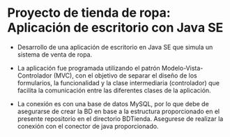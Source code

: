 # Proyecto de tienda de ropa: Aplicación de escritorio con Java SE

- Desarrollo de una aplicación de escritorio en Java SE que simula un sistema de venta de ropa.

- La aplicación fue programada utilizando el patrón Modelo-Vista-Controlador (MVC), con el objetivo de separar el diseño de los formularios, la funcionalidad y la clase intermediaria (controlador) que facilita la comunicación entre las diferentes clases de la aplicación.

- La conexión es con una base de datos MySQL, por lo que debe de asegurarse de crear la BD en base a la estructura proporcionado en el presente repositorio en el directorio BDTienda. Asegurese de realizar la conexión con el conector de java proporcionado.
